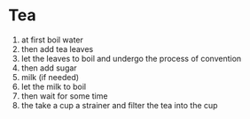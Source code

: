 # Tea
1. at first boil water
2. then add tea leaves
3. let the leaves to boil and undergo the process of convention 
4. then add sugar 
5. milk (if needed)
6. let the milk to boil 
7. then wait for some time 
8.  the take a cup a strainer and filter the tea into the cup
